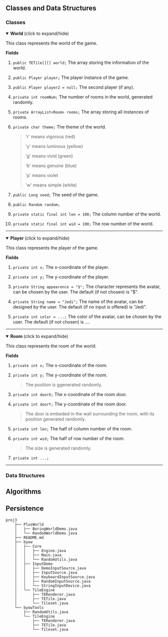 ## Classes and Data Structures

### Classes

<details open>
  <summary> <b> World </b> (click to expand/hide) </summary>

  This class represents the world of the game.

  <b> Fields </b>

1. `public TETile[][] world;` The array storing the information of the world.

2. `public Player player;` The player instance of the game.
  
3. `public Player player2 = null;` The second player (if any).

4. `private int roomNum;` The number of rooms in the world, generated randomly.

5. `private ArrayList<Room> rooms;` The array storing all instances of rooms.
  
6. `private char theme;` The theme of the world.
  
   > 'r' means vigorous (red)
   >
   > 'y' means luminous (yellow)
   >
   > 'g' means vivid (green)
   >
   > 'b' means genuine (blue)
   >
   > 'p' means violet
   >
   > 'w' means simple (white)

7. `public Long seed;` The seed of the game.

8. `public Random random;` 

7. `private static final int len = 100;` The column number of the world.
  
8. `private static final int wid = 100;` The row number of the world.

***

</details>


<details open>
  <summary> <b> Player </b> (click to expand/hide) </summary>

  This class represents the player of the game.

  <b> Fields </b>

1. `private int x;` The x-coordinate of the player.
  
2. `private int y;` The y-coordinate of the player.
  
3. `private String appearence = "$";` The character represents the avatar, can be chosen by the user. The default (if not chosen) is "$".

4. `private String name = "Jedi";` The name of the avatar, can be designed by the user. The default (if no input is offered) is "Jedi".
  
5. `private int color = ...;` The color of the avatar, can be chosen by the user. The default (if not chosen) is ....

***

</details>


<details open>
  <summary> <b> Room </b> (click to expand/hide) </summary>

  This class represents the room of the world.

  <b> Fields </b>
    
1. `private int x;` The x-coordinate of the room.
  
2. `private int y;` The y-coordinate of the room.
  
   > The position is ggenerated randomly.
  
3. `private int doorX;` The x-coordinate of the room door.
  
4. `private int doorY;` The y-coordinate of the room door.
  
   > The door is embeded in the wall surrounding the room, with its position generated randomly.
  
5. `private int len;` The half of column number of the room.
  
6. `private int wid;` The half of row number of the room.
  
   > The size is generated randomly.
  
7. `private int ...;`

***

</details>


### Data Structures

## Algorithms

## Persistence

```
proj3
    ├── PlusWorld
    │   ├── BoringWorldDemo.java
    │   └── RandomWorldDemo.java
    ├── README.md
    ├── byow
    │   ├── Core
    │   │   ├── Engine.java
    │   │   ├── Main.java
    │   │   └── RandomUtils.java
    │   ├── InputDemo
    │   │   ├── DemoInputSource.java
    │   │   ├── InputSource.java
    │   │   ├── KeyboardInputSource.java
    │   │   ├── RandomInputSource.java
    │   │   └── StringInputDevice.java
    │   └── TileEngine
    │       ├── TERenderer.java
    │       ├── TETile.java
    │       └── Tileset.java
    └── byowTools
        ├── RandomUtils.java
        └── TileEngine
            ├── TERenderer.java
            ├── TETile.java
            └── Tileset.java
```
